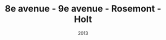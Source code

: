 ---
title: 8e avenue - 9e avenue - Rosemont - Holt
date: '2013'
type: ruelle_verte
district: rosemont
position: { lng: -73.58063545262422, lat: 45.5514644694461 }
image: ./12186722_899802300097023_2241810801706061903_o.jpg
credit: Arrondissement de Rosemont - La Petite-Patrie
creditlink: https://www.facebook.com/arrondissementRPP
---